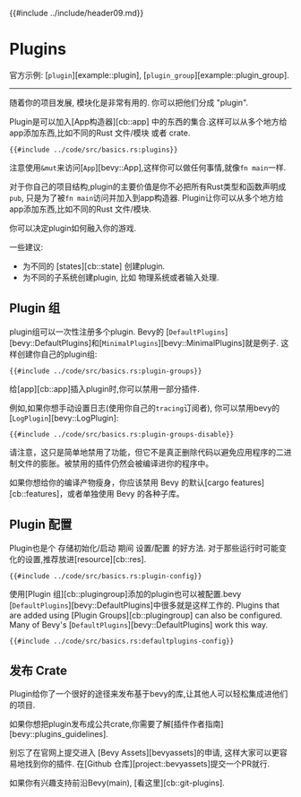 {{#include ../include/header09.md}}

# Plugins

官方示例:
[`plugin`][example::plugin],
[`plugin_group`][example::plugin_group].

---

随着你的项目发展, 模块化是非常有用的. 你可以把他们分成 "plugin".

Plugin是可以加入[App构造器][cb::app] 中的东西的集合.这样可以从多个地方给app添加东西,比如不同的Rust 文件/模块 或者 crate.

```rust,no_run,noplayground
{{#include ../code/src/basics.rs:plugins}}
```

注意使用`&mut`来访问[`App`][bevy::App],这样你可以做任何事情,就像`fn main`一样.

对于你自己的项目结构,plugin的主要价值是你不必把所有Rust类型和函数声明成`pub`, 只是为了被`fn main`访问并加入到app构造器.
Plugin让你可以从多个地方给app添加东西,比如不同的Rust 文件/模块.

你可以决定plugin如何融入你的游戏.

一些建议:
 - 为不同的 [states][cb::state] 创建plugin.
 - 为不同的子系统创建plugin, 比如 物理系统或者输入处理. 

## Plugin 组

plugin组可以一次性注册多个plugin. Bevy的 [`DefaultPlugins`][bevy::DefaultPlugins]和[`MinimalPlugins`][bevy::MinimalPlugins]就是例子.
这样创建你自己的plugin组:

```rust,no_run,noplayground
{{#include ../code/src/basics.rs:plugin-groups}}
```

给[app][cb::app]插入plugin时,你可以禁用一部分插件.

例如,如果你想手动设置日志(使用你自己的`tracing`订阅者), 你可以禁用bevy的[`LogPlugin`][bevy::LogPlugin]:

```rust,no_run,noplayground
{{#include ../code/src/basics.rs:plugin-groups-disable}}
```
请注意，这只是简单地禁用了功能，但它不是真正删除代码以避免应用程序的二进制文件的膨胀。被禁用的插件仍然会被编译进你的程序中。

如果你想给你的编译产物瘦身，你应该禁用 Bevy 的默认[cargo features][cb::features]，或者单独使用 Bevy 的各种子库。

## Plugin 配置

Plugin也是个 存储初始化/启动 期间 设置/配置 的好方法. 对于那些运行时可能变化的设置,推荐放进[resource][cb::res].

```rust,no_run,noplayground
{{#include ../code/src/basics.rs:plugin-config}}
```
使用[Plugin 组][cb::plugingroup]添加的plugin也可以被配置.bevy [`DefaultPlugins`][bevy::DefaultPlugins]中很多就是这样工作的.
Plugins that are added using [Plugin Groups][cb::plugingroup] can also be
configured. Many of Bevy's [`DefaultPlugins`][bevy::DefaultPlugins] work
this way.

```rust,no_run,noplayground
{{#include ../code/src/basics.rs:defaultplugins-config}}
```

## 发布 Crate

Plugin给你了一个很好的途径来发布基于bevy的库,让其他人可以轻松集成进他们的项目.

如果你想把plugin发布成公共crate,你需要了解[插件作者指南][bevy::plugins_guidelines].

别忘了在官网上提交进入 [Bevy Assets][bevyassets]的申请, 这样大家可以更容易地找到你的插件.
在[Github 仓库][project::bevyassets]提交一个PR就行.

如果你有兴趣支持前沿Bevy(main), [看这里][cb::git-plugins].
